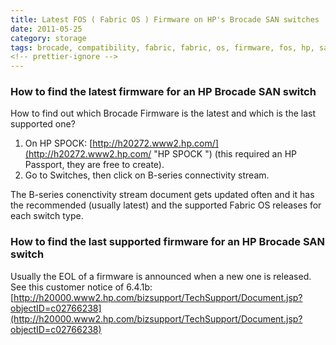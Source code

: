 ```yaml
---
title: Latest FOS ( Fabric OS ) Firmware on HP's Brocade SAN switches
date: 2011-05-25
category: storage
tags: brocade, compatibility, fabric, fabric, os, firmware, fos, hp, san, san, switch, storage, storage, area, network, switches
<!-- prettier-ignore -->
---
```


### How to find the latest firmware for an HP Brocade SAN switch

How to find out which Brocade Firmware is the latest and which is the last
supported one?

1. On HP SPOCK:
   [http://h20272.www2.hp.com/](http://h20272.www2.hp.com/ "HP SPOCK ") (this
   required an HP Passport, they are free to create).
2. Go to Switches, then click on B-series connectivity stream.

The B-series conenctivity stream document gets updated often and it has the
recommended (usually latest) and the supported Fabric OS releases for each
switch type.

### How to find the last supported firmware for an HP Brocade SAN switch

Usually the EOL of a firmware is announced when a new one is released. See this
customer notice of 6.4.1b:
[http://h20000.www2.hp.com/bizsupport/TechSupport/Document.jsp?objectID=c02766238](http://h20000.www2.hp.com/bizsupport/TechSupport/Document.jsp?objectID=c02766238)
